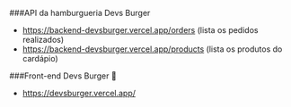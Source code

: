 ###API da hamburgueria Devs Burger  
- https://backend-devsburger.vercel.app/orders (lista os pedidos realizados)
- https://backend-devsburger.vercel.app/products (lista os produtos do cardápio)  
   
###Front-end Devs Burger 🍔        
- https://devsburger.vercel.app/

